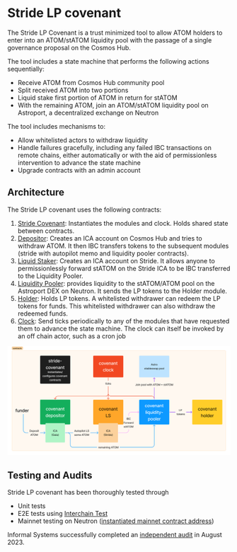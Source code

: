 # Stride LP covenant

The Stride LP Covenant is a trust minimized tool to allow ATOM holders to enter into an ATOM/stATOM liquidity pool with the passage of a single governance proposal on the Cosmos Hub. 

The tool includes a state machine that performs the following actions sequentially:
* Receive ATOM from Cosmos Hub community pool
* Split received ATOM into two portions 
* Liquid stake first portion of ATOM in return for stATOM
* With the remaining ATOM, join an ATOM/stATOM liquidity pool on Astroport, a decentralized exchange on Neutron

The tool includes mechanisms to:
* Allow whitelisted actors to withdraw liquidity
* Handle failures gracefully, including any failed IBC transactions on remote chains, either automatically or with the aid of permissionless intervention to advance the state machine
* Upgrade contracts with an admin account

## Architecture

The Stride LP covenant uses the following contracts:

1. [Stride Covenant](../contracts/covenant): Instantiates the modules and clock. Holds shared state between contracts.
2. [Depositor](../contracts/depositor/): Creates an ICA account on Cosmos Hub and tries to withdraw ATOM. It then IBC transfers tokens to the subsequent modules (stride with autopilot memo and liquidity pooler contracts).
3. [Liquid Staker](../contracts/ls/): Creates an ICA account on Stride. It allows anyone to permissionlessly forward stATOM on the Stride ICA to be IBC transferred to the Liquidity Pooler.
4. [Liquidity Pooler](../contracts/lper/): provides liquidity to the stATOM/ATOM pool on the Astroport DEX on Neutron. It sends the LP tokens to the Holder module.
5. [Holder](../contracts/holder/): Holds LP tokens. A whitelisted withdrawer can redeem the LP tokens for funds. This whitelisted withdrawer can also withdraw the redeemed funds.
6. [Clock](../contracts/clock/): Send ticks periodically to any of the modules that have requested them to advance the state machine. The clock can itself be invoked by an off chain actor, such as a cron job

![](stride-contracts-overview.png)

## Testing and Audits
Stride LP covenant has been thoroughly tested through
* Unit tests
* E2E tests using [Interchain Test](tests/interchaintest/ics_test.go)
* Mainnet testing on Neutron ([instantiated mainnet contract address](https://neutron.celat.one/neutron-1/contracts/neutron1h9ysm943hnyhhvqglemjcx8tr4j5wkc6q3d6r0vqkg9004rujctsd60zqh))

Informal Systems successfully completed an [independent audit](./17-08-2023-informal-timewave-covenants-audit.pdf) in August 2023.